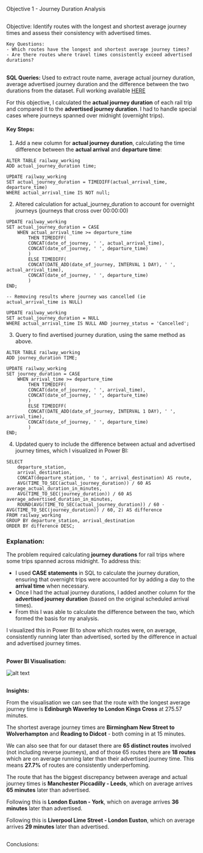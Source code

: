 Objective 1 - Journey Duration Analysis
##
Objective: Identify routes with the longest and shortest average journey times and assess their consistency with advertised times.

  	Key Questions:
   	- Which routes have the longest and shortest average journey times?
   	- Are there routes where travel times consistently exceed advertised durations?

##
**SQL Queries:** Used to extract route name, average actual journey duration, average advertised journey duration and the difference between the two durations from the dataset.
Full working available [HERE](https://github.com/tomredfern24/UK-Rail-Ticket-Sales-Analysis-SQL-PowerBI/edit/main/SQL_Queries/1.%20Journey%20Duration%20Analysis.sql)

For this objective, I calculated the **actual journey duration** of each rail trip and compared it to the **advertised journey duration**. I had to handle special cases where journeys spanned over midnight (overnight trips).

#### Key Steps:
1. Add a new column for **actual journey duration**, calculating the time difference between the **actual arrival** and **departure time**:

```
ALTER TABLE railway_working
ADD actual_journey_duration time;

UPDATE railway_working
SET actual_journey_duration = TIMEDIFF(actual_arrival_time, departure_time)
WHERE actual_arrival_time IS NOT null;
```
2. Altered calculation for actual_journey_duration to account for overnight journeys (journeys that cross over 00:00:00)
```
UPDATE railway_working
SET actual_journey_duration = CASE
	WHEN actual_arrival_time >= departure_time
		THEN TIMEDIFF(
		CONCAT(date_of_journey, ' ', actual_arrival_time),
		CONCAT(date_of_journey, ' ', departure_time)
		)
		ELSE TIMEDIFF(
		CONCAT(DATE_ADD(date_of_journey, INTERVAL 1 DAY), ' ', actual_arrival_time),
		CONCAT(date_of_journey, ' ', departure_time)
		)
END;

-- Removing results where journey was cancelled (ie actual_arrival_time is NULL)

UPDATE railway_working
SET actual_journey_duration = NULL
WHERE actual_arrival_time IS NULL AND journey_status = 'Cancelled';

```
3. Query to find avertised journey duration, using the same method as above.

```
ALTER TABLE railway_working
ADD journey_duration TIME;

UPDATE railway_working
SET journey_duration = CASE
	WHEN arrival_time >= departure_time
		THEN TIMEDIFF(
		CONCAT(date_of_journey, ' ', arrival_time),
		CONCAT(date_of_journey, ' ', departure_time)
		)
		ELSE TIMEDIFF(
		CONCAT(DATE_ADD(date_of_journey, INTERVAL 1 DAY), ' ', arrival_time),
		CONCAT(date_of_journey, ' ', departure_time)
		)
END;
```

4. Updated query to include the difference between actual and advertised journey times, which I visualized in Power BI:

```
SELECT
    departure_station,
    arrival_destination,
    CONCAT(departure_station, ' to ', arrival_destination) AS route,
    AVG(TIME_TO_SEC(actual_journey_duration)) / 60 AS average_actual_duration_in_minutes,
    AVG(TIME_TO_SEC(journey_duration)) / 60 AS average_advertised_duration_in_minutes,
    ROUND(AVG(TIME_TO_SEC(actual_journey_duration)) / 60 - AVG(TIME_TO_SEC(journey_duration)) / 60, 2) AS difference
FROM railway_working
GROUP BY departure_station, arrival_destination
ORDER BY difference DESC;
```
### Explanation:

The problem required calculating **journey durations** for rail trips where some trips spanned across midnight. To address this:
- I used **CASE statements** in SQL to calculate the journey duration, ensuring that overnight trips were accounted for by adding a day to the **arrival time** when necessary.
- Once I had the actual journey durations, I added another column for the **advertised journey duration** (based on the original scheduled arrival times).
- From this I was able to calculate the difference between the two, which formed the basis for my analysis.

I visualized this in Power BI to show which routes were, on average, consistently running later than advertised, sorted by the difference in actual and advertised journey times.

##
**Power BI Visualisation:**

![alt text](https://github.com/tomredfern24/UK-Rail-Ticket-Sales-Analysis-SQL-PowerBI/blob/main/Visualisations/1.%20Journey%20Duration%20Analysis%20Dashboard.png)

##
**Insights:**

From the visualisation we can see that the route with the longest average journey time is **Edinburgh Waverley to London Kings Cross** at 275.57 minutes. 

The shortest average journey times are **Birmingham New Street to Wolverhampton** and **Reading to Didcot** - both coming in at 15 minutes.

We can also see that for our dataset there are **65 distinct routes** involved (not including reverse journeys), and of those 65 routes there are **18 routes** which are on average running later than their advertised journey time. This means **27.7%** of routes are consistently underperfoming.

The route that has the biggest discrepancy between average and actual journey times is **Manchester Piccadilly - Leeds**, which on average arrives **65 minutes** later than advertised.

Following this is **London Euston - York**, which on average arrives **36 minutes** later than advertised.

Following this is **Liverpool Lime Street - London Euston**, which on average arrives **29 minutes** later than advertised.
##
Conclusions:
